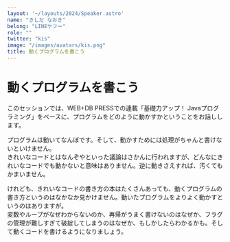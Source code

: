 ```yaml
---
layout: '~/layouts/2024/Speaker.astro'
name: "きしだ なおき"
belong: "LINEヤフー"
role: ""
twitter: "kis"
image: "/images/avatars/kis.png"
title: 動くプログラムを書こう
---
```


# 動くプログラムを書こう

このセッションでは、WEB+DB PRESSでの連載「基礎力アップ！ Javaプログラミング」をベースに、プログラムをどのように動かすかということをお話しします。

プログラムは動いてなんぼです。そして、動かすためには処理がちゃんと書けないといけません。  
きれいなコードとはなんぞやといった議論はさかんに行われますが、どんなにきれいなコードでも動かないと意味はありません。逆に動きさえすれば、汚くてもかまいません。  

けれども、きれいなコードの書き方の本はたくさんあっても、動くプログラムの書き方というのはなかなか見かけません。動いたプログラムをよりよく動かすというのはありますが。  
変数やループがなぜわからないのか、再帰がうまく書けないのはなぜか、フラグの管理が難しすぎて破綻してしまうのはなぜか、もしかしたらわかるかも。そして動くコードを書けるようになりましょう。